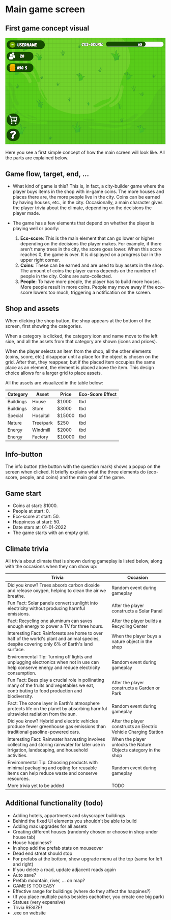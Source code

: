 # Main game screen

## First game concept visual
![first game concept visual](src/image.png)

Here you see a first simple concept of how the main screen will look like. All the parts are explained below.

## Game flow, target, end, ...

- What kind of game is this?
    This is, in fact, a city-builder game where the player buys items in the shop with in-game coins. The more houses and places there are, the more people live in the city. Coins can be earned by having houses, etc., in the city. Occasionally, a main character gives the player trivia about the climate, depending on the decisions the player made.

- The game has a few elements that depend on whether the player is playing well or poorly:
    1. **Eco-score**: This is the main element that can go lower or higher depending on the decisions the player makes. For example, if there aren't many trees in the city, the score goes lower. When this score reaches 0, the game is over. It is displayed on a progress bar in the upper right corner.
    2. **Coins**: These can be earned and are used to buy assets in the shop. The amount of coins the player earns depends on the number of people in the city. Coins are auto-collected.
    3. **People**: To have more people, the player has to build more houses. More people result in more coins. People may move away if the eco-score lowers too much, triggering a notification on the screen.

## Shop and assets

When clicking the shop button, the shop appears at the bottom of the screen, first showing the categories.

When a category is clicked, the category icon and name move to the left side, and all the assets from that category are shown (icons and prices).

When the player selects an item from the shop, all the other elements (coins, score, etc.) disappear until a place for the object is chosen on the grid. After that, they reappear, but if the placed item occupies the same place as an element, the element is placed above the item. This design choice allows for a larger grid to place assets.

All the assets are visualized in the table below:

| Category         | Asset                        | Price | Eco-Score Effect                               |
|------------------|------------------------------|-------|-------------------------------------------------|
| Buildings        | House                        | $1000 | tbd                                             |
| Buildings        | Store                        | $3000 | tbd                                             |
| Special          | Hospital                     | $15000| tbd                                             |
| Nature           | Tree/park                    | $250  | tbd                                             |
| Energy           | Windmill                     | $2000 | tbd                                             |
| Energy           | Factory                      | $10000| tbd                                             |


## Info-button

The info button (the button with the question mark) shows a popup on the screen when clicked. It briefly explains what the three elements do (eco-score, people, and coins) and the main goal of the game.

## Game start

- Coins at start: $1000.
- People at start: 0.
- Eco-score at start: 50.
- Happiness at start: 50.
- Date stars at: 01-01-2022
- The game starts with an empty grid.

## Climate trivia

All trivia about climate that is shown during gameplay is listed below, along with the occasions when they can show up:

| Trivia                                                                                  | Occasion                            |
|-----------------------------------------------------------------------------------------|-------------------------------------|
| Did you know? Trees absorb carbon dioxide and release oxygen, helping to clean the air we breathe. | Random event during gameplay       |
| Fun Fact: Solar panels convert sunlight into electricity without producing harmful emissions. | After the player constructs a Solar Panel |
| Fact: Recycling one aluminum can saves enough energy to power a TV for three hours.       | After the player builds a Recycling Center |
| Interesting Fact: Rainforests are home to over half of the world's plant and animal species, despite covering only 6% of Earth's land surface. | When the player buys a nature object in the shop |
| Environmental Tip: Turning off lights and unplugging electronics when not in use can help conserve energy and reduce electricity consumption. | Random event during gameplay       |
| Fun Fact: Bees play a crucial role in pollinating many of the fruits and vegetables we eat, contributing to food production and biodiversity. | After the player constructs a Garden or Park |
| Fact: The ozone layer in Earth's atmosphere protects life on the planet by absorbing harmful ultraviolet radiation from the sun. | Random event during gameplay       |
| Did you know? Hybrid and electric vehicles produce fewer greenhouse gas emissions than traditional gasoline-powered cars. | After the player constructs an Electric Vehicle Charging Station |
| Interesting Fact: Rainwater harvesting involves collecting and storing rainwater for later use in irrigation, landscaping, and household activities. | When the player unlocks the Nature Objects category in the shop |
| Environmental Tip: Choosing products with minimal packaging and opting for reusable items can help reduce waste and conserve resources. | Random event during gameplay       |
| More trivia yet to be added                                                             | TODO                                |

## Additional functionality (todo)
- Adding hotels, appartments and skyscraper buildings
- Behind the fixed UI elements you shouldn't be able to build
- Adding max upgrades for all assets
- Creating different houses (randomly chosen or choose in shop under house tab)
- House happiness?
- In shop add the prefab stats on mouseover
- Dead end streat should stop
- For prefabs at the bottom, show upgrade menu at the top (same for left and right)
- If you delete a road, update adjacent roads again
- Auto save?
- Prefab mountain, river, ... on map?
- GAME IS TOO EASY
- Effective range for buildings (where do they affect the happines?)
- (If you place multiple parks besides eachother, you create one big park)
- Statues (very expensive)
- Trivia RESIZE!
- .exe on website
